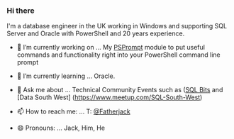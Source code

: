 ### Hi there 

I'm a database engineer in the UK working in Windows and supporting SQL Server and Oracle with PowerShell and 20 years experience.

- 🔭 I’m currently working on ...
 My [PSPrompt](https://github.com/fatherjack/PSPrompt) module to put useful commands and functionality right into your PowerShell command line prompt
 
- 🌱 I’m currently learning ...
Oracle.


- 💬 Ask me about ...
Technical Community Events such as ([SQL Bits](https://www.sqlbits.com) and [Data South West] (https://www.meetup.com/SQL-South-West)

- 📫 How to reach me: ...
T: [@Fatherjack](https://twitter.com/fatherjack)

- 😄 Pronouns: ...
Jack, Him, He
<!--
**fatherjack/fatherjack** is a ✨ _special_ ✨ repository because its `README.md` (this file) appears on your GitHub profile.

Here are some ideas to get you started:

- 👯 I’m looking to collaborate on ...
- 🤔 I’m looking for help with ...
- ⚡ Fun fact: ...
-->
